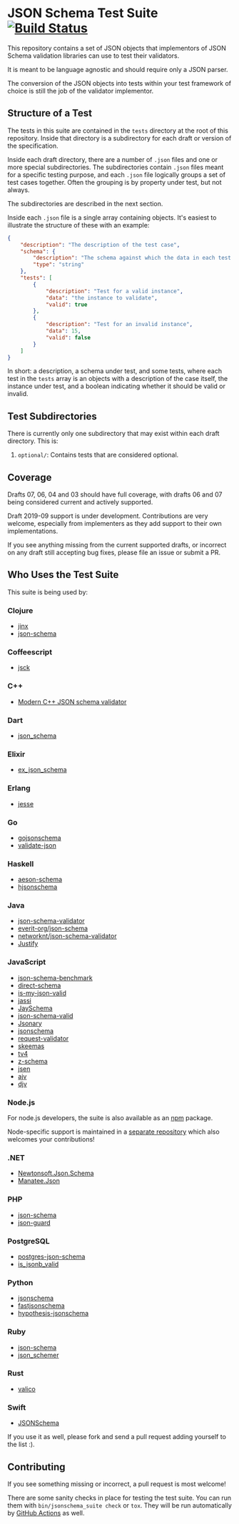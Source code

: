 # JSON Schema Test Suite [![Build Status](https://github.com/json-schema-org/JSON-Schema-Test-Suite/workflows/Test%20Suite%20Sanity%20Checking/badge.svg)](https://github.com/json-schema-org/JSON-Schema-Test-Suite/actions?query=workflow%3A%22Test+Suite+Sanity+Checking%22)

This repository contains a set of JSON objects that implementors of JSON Schema
validation libraries can use to test their validators.

It is meant to be language agnostic and should require only a JSON parser.

The conversion of the JSON objects into tests within your test framework of
choice is still the job of the validator implementor.

## Structure of a Test

The tests in this suite are contained in the `tests` directory at the root of
this repository. Inside that directory is a subdirectory for each draft or
version of the specification.

Inside each draft directory, there are a number of `.json` files and one or more
special subdirectories. The subdirectories contain `.json` files meant for a
specific testing purpose, and each `.json` file logically groups a set of test
cases together. Often the grouping is by property under test, but not always.

The subdirectories are described in the next section.

Inside each `.json` file is a single array containing objects. It's easiest to
illustrate the structure of these with an example:

```json
{
    "description": "The description of the test case",
    "schema": {
        "description": "The schema against which the data in each test is validated",
        "type": "string"
    },
    "tests": [
        {
            "description": "Test for a valid instance",
            "data": "the instance to validate",
            "valid": true
        },
        {
            "description": "Test for an invalid instance",
            "data": 15,
            "valid": false
        }
    ]
}
```

In short: a description, a schema under test, and some tests, where each test
in the `tests` array is an objects with a description of the case itself, the
instance under test, and a boolean indicating whether it should be valid
or invalid.

## Test Subdirectories

There is currently only one subdirectory that may exist within each draft
directory. This is:

1. `optional/`: Contains tests that are considered optional.

## Coverage

Drafts 07, 06, 04 and 03 should have full coverage, with drafts 06 and 07 being
considered current and actively supported.

Draft 2019-09 support is under development. Contributions are very welcome,
especially from implementers as they add support to their own implementations.

If you see anything missing from the current supported drafts, or incorrect on
any draft still accepting bug fixes, please file an issue or submit a PR.

## Who Uses the Test Suite

This suite is being used by:

### Clojure

* [jinx](https://github.com/juxt/jinx)
* [json-schema](https://github.com/tatut/json-schema)

### Coffeescript

* [jsck](https://github.com/pandastrike/jsck)

### C++

* [Modern C++ JSON schema validator](https://github.com/pboettch/json-schema-validator)

### Dart

* [json_schema](https://github.com/patefacio/json_schema)

### Elixir

* [ex_json_schema](https://github.com/jonasschmidt/ex_json_schema)

### Erlang

* [jesse](https://github.com/for-GET/jesse)

### Go

* [gojsonschema](https://github.com/sigu-399/gojsonschema)
* [validate-json](https://github.com/cesanta/validate-json)

### Haskell

* [aeson-schema](https://github.com/timjb/aeson-schema)
* [hjsonschema](https://github.com/seagreen/hjsonschema)

### Java

* [json-schema-validator](https://github.com/daveclayton/json-schema-validator)
* [everit-org/json-schema](https://github.com/everit-org/json-schema)
* [networknt/json-schema-validator](https://github.com/networknt/json-schema-validator)
* [Justify](https://github.com/leadpony/justify)

### JavaScript

* [json-schema-benchmark](https://github.com/Muscula/json-schema-benchmark)
* [direct-schema](https://github.com/IreneKnapp/direct-schema)
* [is-my-json-valid](https://github.com/mafintosh/is-my-json-valid)
* [jassi](https://github.com/iclanzan/jassi)
* [JaySchema](https://github.com/natesilva/jayschema)
* [json-schema-valid](https://github.com/ericgj/json-schema-valid)
* [Jsonary](https://github.com/jsonary-js/jsonary)
* [jsonschema](https://github.com/tdegrunt/jsonschema)
* [request-validator](https://github.com/bugventure/request-validator)
* [skeemas](https://github.com/Prestaul/skeemas)
* [tv4](https://github.com/geraintluff/tv4)
* [z-schema](https://github.com/zaggino/z-schema)
* [jsen](https://github.com/bugventure/jsen)
* [ajv](https://github.com/epoberezkin/ajv)
* [djv](https://github.com/korzio/djv)

### Node.js

For node.js developers, the suite is also available as an
[npm](https://www.npmjs.com/package/@json-schema-org/tests) package.

Node-specific support is maintained in a [separate
repository](https://github.com/json-schema-org/json-schema-test-suite-npm)
which also welcomes your contributions!

### .NET

* [Newtonsoft.Json.Schema](https://github.com/JamesNK/Newtonsoft.Json.Schema)
* [Manatee.Json](https://github.com/gregsdennis/Manatee.Json)

### PHP

* [json-schema](https://github.com/justinrainbow/json-schema)
* [json-guard](https://github.com/thephpleague/json-guard)

### PostgreSQL

* [postgres-json-schema](https://github.com/gavinwahl/postgres-json-schema)
* [is_jsonb_valid](https://github.com/furstenheim/is_jsonb_valid)

### Python

* [jsonschema](https://github.com/Julian/jsonschema)
* [fastjsonschema](https://github.com/seznam/python-fastjsonschema)
* [hypothesis-jsonschema](https://github.com/Zac-HD/hypothesis-jsonschema)

### Ruby

* [json-schema](https://github.com/hoxworth/json-schema)
* [json_schemer](https://github.com/davishmcclurg/json_schemer)

### Rust

* [valico](https://github.com/rustless/valico)

### Swift

* [JSONSchema](https://github.com/kylef/JSONSchema.swift)

If you use it as well, please fork and send a pull request adding yourself to
the list :).

## Contributing

If you see something missing or incorrect, a pull request is most welcome!

There are some sanity checks in place for testing the test suite. You can run
them with `bin/jsonschema_suite check` or `tox`. They will be run automatically
by [GitHub Actions](https://github.com/json-schema-org/JSON-Schema-Test-Suite/actions?query=workflow%3A%22Test+Suite+Sanity+Checking%22)
as well.

